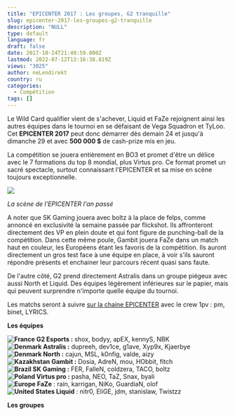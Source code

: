 ```yaml
---
title: "EPICENTER 2017 : Les groupes, G2 tranquille"
slug: epicenter-2017-les-groupes-g2-tranquille
description: "NULL"
type: default
language: fr
draft: false
date: 2017-10-24T21:49:59.000Z
lastmod: 2022-07-12T13:16:38.819Z
views: "3025"
author: neLendirekt
country: ru
categories:
  - Compétition
tags: []
---
```

Le Wild Card qualifier vient de s'achever, Liquid et FaZe rejoignent ainsi les autres équipes dans le tournoi en se défaisant de Vega Squadron et TyLoo. Cet **EPICENTER 2017** peut donc démarrer dès demain 24 et jusqu'à dimanche 29 et avec **500 000 $** de cash-prize mis en jeu.

La compétition se jouera entièrement en BO3 et promet d'être un délice avec le 7 formations du top 8 mondial, plus Virtus pro. Ce format promet un sacré spectacle, surtout connaissant l'EPICENTER et sa mise en scène toujours exceptionnelle. 

![](/images/articles/59ee01e317f06/images/67iYM3kP0YLL9zXWDM1RlRdVOcfSfVa23LRDtTRU.jpeg)

_La scène de l'EPICENTER l'an passé_

A noter que SK Gaming jouera avec boltz à la place de felps, comme annoncé en exclusivité la semaine passée par flickshot. Ils affronteront directement des VP en plein doute et qui font figure de punching-ball de la compétition. Dans cette même poule, Gambit jouera FaZe dans un match haut en couleur, les Européens étant les favoris de la compétition. Ils auront directement un gros test face à une équipe en place, à voir s'ils sauront répondre présents et enchainer leur parcours récent quasi sans faute.

De l'autre côté, G2 prend directement Astralis dans un groupe piégeux avec aussi North et Liquid. Des équipes légèrement inférieures sur le papier, mais qui peuvent surprendre n'importe quelle équipe du tournoi.

Les matchs seront à suivre [sur la chaine EPICENTER](https://www.twitch.tv/epicenter%5Ffr) avec le crew 1pv : pm, binet, LYRICS.

**Les équipes**

**![France](/images/countries/fr.svg)⁠ G2 Esports :** shox, bodyy, apEX, kennyS, NBK  
**![Denmark](/images/countries/dk.svg)⁠ Astralis :** dupreeh, dev1ce, g1ave, Xyp9x, Kjaerbye  
**![Denmark](/images/countries/dk.svg)⁠ North :** cajun, MSL, k0nfig, valde, aizy  
**![Kazakhstan](/images/countries/kz.svg)⁠ Gambit :** Dosia, AdreN, mou, HObbit, fitch  
**![Brazil](/images/countries/br.svg)⁠ SK Gaming :** FER, FalleN, coldzera, TACO, boltz  
**![Poland](/images/countries/pl.svg)⁠ Virtus pro :** pasha, NEO, TaZ, Snax, byali  
**![Europe](/images/countries/eu.svg)⁠ FaZe** : rain, karrigan, NiKo, GuardiaN, olof  
**![United States](/images/countries/us.svg)⁠ Liquid** : nitr0, EliGE, jdm, stanislaw, Twistzz

**Les groupes**
